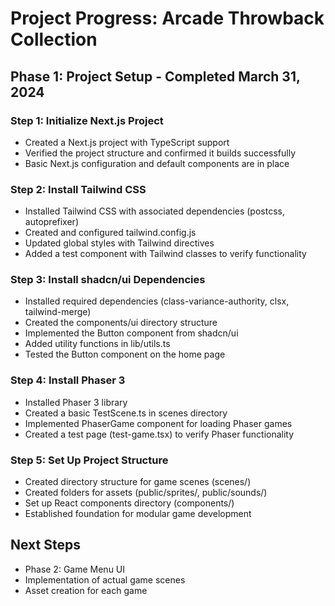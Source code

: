 # Project Progress: Arcade Throwback Collection

## Phase 1: Project Setup - Completed March 31, 2024

### Step 1: Initialize Next.js Project
- Created a Next.js project with TypeScript support
- Verified the project structure and confirmed it builds successfully
- Basic Next.js configuration and default components are in place

### Step 2: Install Tailwind CSS
- Installed Tailwind CSS with associated dependencies (postcss, autoprefixer)
- Created and configured tailwind.config.js
- Updated global styles with Tailwind directives
- Added a test component with Tailwind classes to verify functionality

### Step 3: Install shadcn/ui Dependencies
- Installed required dependencies (class-variance-authority, clsx, tailwind-merge)
- Created the components/ui directory structure
- Implemented the Button component from shadcn/ui
- Added utility functions in lib/utils.ts
- Tested the Button component on the home page

### Step 4: Install Phaser 3
- Installed Phaser 3 library
- Created a basic TestScene.ts in scenes directory
- Implemented PhaserGame component for loading Phaser games
- Created a test page (test-game.tsx) to verify Phaser functionality

### Step 5: Set Up Project Structure
- Created directory structure for game scenes (scenes/)
- Created folders for assets (public/sprites/, public/sounds/)
- Set up React components directory (components/)
- Established foundation for modular game development

## Next Steps
- Phase 2: Game Menu UI
- Implementation of actual game scenes
- Asset creation for each game

